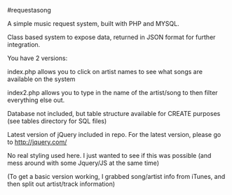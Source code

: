 #requestasong

A simple music request system, built with PHP and MYSQL.

Class based system to expose data, returned in JSON format for further integration.

You have 2 versions:

index.php allows you to click on artist names to see what songs are available on the system

index2.php allows you to type in the name of the artist/song to then filter everything else out.

Database not included, but table structure available for CREATE purposes (see tables directory for SQL files)

Latest version of jQuery included in repo. For the latest version, please go to http://jquery.com/

No real styling used here. I just wanted to see if this was possible (and mess around with some Jquery/JS at the same time)

(To get a basic version working, I grabbed song/artist info from iTunes, and then split out artist/track information) 
